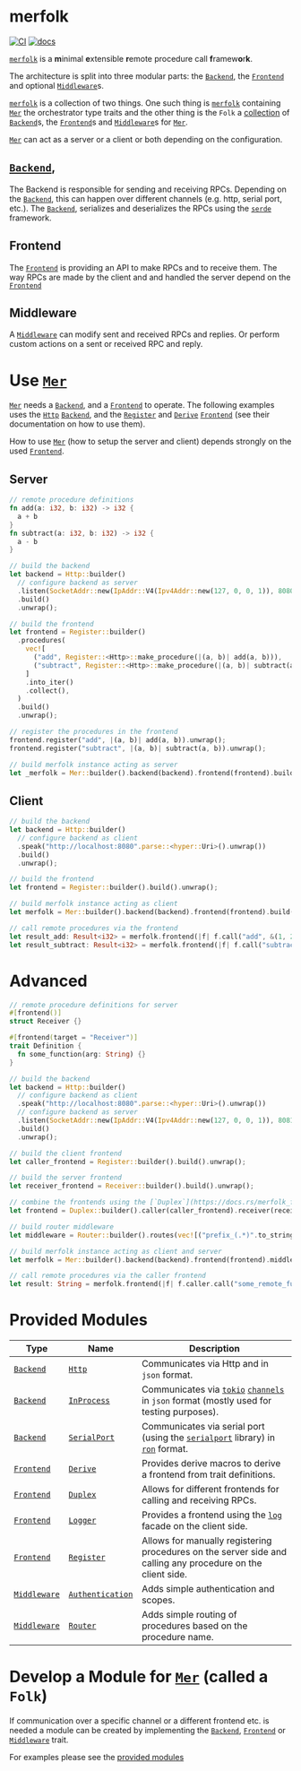 # merfolk

[![CI](https://github.com/volllly/merfolk/workflows/CI/badge.svg?branch=main)](https://github.com/volllly/merfolk/actions?query=workflow%3ACI)
[![docs](https://docs.rs/merfolk/badge.svg)](https://docs.rs/merfolk/)

<!-- cargo-sync-readme start -->

[`merfolk`](https://docs.rs/merfolk/latest/merfolk/) is a **m**inimal **e**xtensible **r**emote procedure call **f**ramew**o**r**k**.

The architecture is split into three modular parts: the [`Backend`](https://docs.rs/merfolk/latest/merfolk/interfaces/backend/trait.Backend.html), the [`Frontend`](https://docs.rs/merfolk/latest/merfolk/interfaces/frontend/trait.Frontend.html) and optional [`Middleware`](https://docs.rs/merfolk/latest/merfolk/interfaces/middleware/trait.Middleware.html)s.

[`merfolk`](https://docs.rs/merfolk/latest/merfolk/) is a collection of two things. One such thing is [`merfolk`](https://docs.rs/merfolk/latest/merfolk/) containing [`Mer`](https://docs.rs/merfolk/latest/merfolk/struct.Mer.html) the orchestrator type traits and the other thing is the `Folk` a [collection](#provided-modules) of [`Backend`](https://docs.rs/merfolk/latest/merfolk/interfaces/backend/trait.Backend.html)s, the [`Frontend`](https://docs.rs/merfolk/latest/merfolk/interfaces/frontend/trait.Frontend.html)s and [`Middleware`](https://docs.rs/merfolk/latest/merfolk/interfaces/middleware/trait.Middleware.html)s for [`Mer`](https://docs.rs/merfolk/latest/merfolk/struct.Mer.html).

[`Mer`](https://docs.rs/merfolk/latest/merfolk/struct.Mer.html) can act as a server or a client or both depending on the configuration.

## [`Backend`](https://docs.rs/merfolk/latest/merfolk/interfaces/backend/trait.Backend.html),
The Backend is responsible for sending and receiving RPCs. Depending on the [`Backend`](https://docs.rs/merfolk/latest/merfolk/interfaces/backend/trait.Backend.html), this can happen over different channels (e.g. http, serial port, etc.).
The [`Backend`](https://docs.rs/merfolk/latest/merfolk/interfaces/backend/trait.Backend.html), serializes and deserializes the RPCs using the [`serde`](https://docs.rs/serde) framework.

## Frontend
The [`Frontend`](https://docs.rs/merfolk/latest/merfolk/interfaces/frontend/trait.Frontend.html) is providing an API to make RPCs and to receive them. The way RPCs are made by the client and and handled the server depend on the [`Frontend`](https://docs.rs/merfolk/latest/merfolk/interfaces/frontend/trait.Frontend.html)

## Middleware
A [`Middleware`](https://docs.rs/merfolk/latest/merfolk/interfaces/middleware/trait.Middleware.html) can modify sent and received RPCs and replies. Or perform custom actions on a sent or received RPC and reply.

# Use [`Mer`](https://docs.rs/merfolk/latest/merfolk/struct.Mer.html)
[`Mer`](https://docs.rs/merfolk/latest/merfolk/struct.Mer.html) needs a [`Backend`](https://docs.rs/merfolk/latest/merfolk/interfaces/backend/trait.Backend.html), and a [`Frontend`](https://docs.rs/merfolk/latest/merfolk/interfaces/frontend/trait.Frontend.html) to operate.
The following examples uses the [`Http`](https://docs.rs/merfolk_backend_http) [`Backend`](https://docs.rs/merfolk/latest/merfolk/interfaces/backend/trait.Backend.html), and the [`Register`](https://docs.rs/merfolk_frontend_register) and [`Derive`](https://docs.rs/merfolk_frontend_derive) [`Frontend`](https://docs.rs/merfolk/latest/merfolk/interfaces/frontend/trait.Frontend.html) (see their documentation on how to use them).

How to use [`Mer`](https://docs.rs/merfolk/latest/merfolk/struct.Mer.html) (how to setup the server and client) depends strongly on the used [`Frontend`](https://docs.rs/merfolk/latest/merfolk/interfaces/frontend/trait.Frontend.html).

## Server
```rust
// remote procedure definitions
fn add(a: i32, b: i32) -> i32 {
  a + b
}
fn subtract(a: i32, b: i32) -> i32 {
  a - b
}

// build the backend
let backend = Http::builder()
  // configure backend as server
  .listen(SocketAddr::new(IpAddr::V4(Ipv4Addr::new(127, 0, 0, 1)), 8080))
  .build()
  .unwrap();

// build the frontend
let frontend = Register::builder()
  .procedures(
    vec![
      ("add", Register::<Http>::make_procedure(|(a, b)| add(a, b))),
      ("subtract", Register::<Http>::make_procedure(|(a, b)| subtract(a, b))),
    ]
    .into_iter()
    .collect(),
  )
  .build()
  .unwrap();

// register the procedures in the frontend
frontend.register("add", |(a, b)| add(a, b)).unwrap();
frontend.register("subtract", |(a, b)| subtract(a, b)).unwrap();

// build merfolk instance acting as server
let _merfolk = Mer::builder().backend(backend).frontend(frontend).build().unwrap();
```

## Client
```rust
// build the backend
let backend = Http::builder()
  // configure backend as client
  .speak("http://localhost:8080".parse::<hyper::Uri>().unwrap())
  .build()
  .unwrap();

// build the frontend
let frontend = Register::builder().build().unwrap();

// build merfolk instance acting as client
let merfolk = Mer::builder().backend(backend).frontend(frontend).build().unwrap();

// call remote procedures via the frontend
let result_add: Result<i32> = merfolk.frontend(|f| f.call("add", &(1, 2))).unwrap();
let result_subtract: Result<i32> = merfolk.frontend(|f| f.call("subtract", &(1, 2))).unwrap();
```

# Advanced
```rust
// remote procedure definitions for server
#[frontend()]
struct Receiver {}

#[frontend(target = "Receiver")]
trait Definition {
  fn some_function(arg: String) {}
}

// build the backend
let backend = Http::builder()
  // configure backend as client
  .speak("http://localhost:8080".parse::<hyper::Uri>().unwrap())
  // configure backend as server
  .listen(SocketAddr::new(IpAddr::V4(Ipv4Addr::new(127, 0, 0, 1)), 8081))
  .build()
  .unwrap();

// build the client frontend
let caller_frontend = Register::builder().build().unwrap();

// build the server frontend
let receiver_frontend = Receiver::builder().build().unwrap();

// combine the frontends using the [`Duplex`](https://docs.rs/merfolk_frontend_derive) frontend
let frontend = Duplex::builder().caller(caller_frontend).receiver(receiver_frontend).build().unwrap();

// build router middleware
let middleware = Router::builder().routes(vec![("prefix_(.*)".to_string(), "$1".to_string())]).build_boxed().unwrap();

// build merfolk instance acting as client and server
let merfolk = Mer::builder().backend(backend).frontend(frontend).middlewares(vec![middleware]).build().unwrap();

// call remote procedures via the caller frontend
let result: String = merfolk.frontend(|f| f.caller.call("some_remote_function", &()).unwrap()).unwrap();
```

# Provided Modules
| Type                                                      | Name                                                                    | Description |
|-----------------------------------------------------------|-------------------------------------------------------------------------|-------------|
| [`Backend`](https://docs.rs/merfolk/latest/merfolk/interfaces/backend/trait.Backend.html)          | [`Http`](https://docs.rs/merfolk_backend_http)                          | Communicates via Http and in `json` format. |
| [`Backend`](https://docs.rs/merfolk/latest/merfolk/interfaces/backend/trait.Backend.html)          | [`InProcess`](https://docs.rs/merfolk_backend_in_process)               | Communicates via [`tokio`](https://docs.rs/tokio) [`channels`](https://docs.rs/tokio/1.2.0/tokio/sync/mpsc/fn.channel.html) in `json` format (mostly used for testing purposes). |
| [`Backend`](https://docs.rs/merfolk/latest/merfolk/interfaces/backend/trait.Backend.html)          | [`SerialPort`](https://docs.rs/merfolk_backend_serialport)              | Communicates via serial port (using the [`serialport`](https://docs.rs/serialport) library) in [`ron`](https://docs.rs/ron) format. |
| [`Frontend`](https://docs.rs/merfolk/latest/merfolk/interfaces/frontend/trait.Frontend.html)       | [`Derive`](https://docs.rs/merfolk_frontend_derive)                     | Provides derive macros to derive a frontend from trait definitions. |
| [`Frontend`](https://docs.rs/merfolk/latest/merfolk/interfaces/frontend/trait.Frontend.html)       | [`Duplex`](https://docs.rs/merfolk_frontend_duplex)                     | Allows for different frontends for calling and receiving RPCs. |
| [`Frontend`](https://docs.rs/merfolk/latest/merfolk/interfaces/frontend/trait.Frontend.html)       | [`Logger`](https://docs.rs/merfolk_frontend_logger)                     | Provides a frontend using the [`log`](https://docs.rs/log) facade on the client side. |
| [`Frontend`](https://docs.rs/merfolk/latest/merfolk/interfaces/frontend/trait.Frontend.html)       | [`Register`](https://docs.rs/merfolk_frontend_register)                 | Allows for manually registering procedures on the server side and calling any procedure on the client side. |
| [`Middleware`](https://docs.rs/merfolk/latest/merfolk/interfaces/middleware/trait.Middleware.html) | [`Authentication`](https://docs.rs/merfolk_middleware_authentication)   | Adds simple authentication and scopes. |
| [`Middleware`](https://docs.rs/merfolk/latest/merfolk/interfaces/middleware/trait.Middleware.html) | [`Router`](https://docs.rs/merfolk_middleware_router)                   | Adds simple routing of procedures based on the procedure name. |



# Develop a Module for [`Mer`](https://docs.rs/merfolk/latest/merfolk/struct.Mer.html) (called a `Folk`)
If communication over a specific channel or a different frontend etc. is needed a module can be created by implementing the [`Backend`](https://docs.rs/merfolk/latest/merfolk/interfaces/backend/trait.Backend.html), [`Frontend`](https://docs.rs/merfolk/latest/merfolk/interfaces/frontend/trait.Frontend.html) or [`Middleware`](https://docs.rs/merfolk/latest/merfolk/interfaces/middleware/trait.Middleware.html) trait.

For examples please see the [provided modules](#provided-modules)


<!-- cargo-sync-readme end -->
